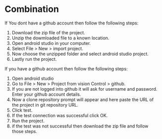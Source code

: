 # Combination
If You dont have a github account then follow the following steps:

1. Download the zip file of the project.
2. Unzip the dowmloaded file to a known location. 
3. Open android studio in your computer.
4. Select File > New > import project.
5. Now choose the unzipped folder and select android studio project. 
6. Lastly run the project.

If you have a github account then follow the following steps:

1. Open android studio
2. Go to File > New > Project from vision Control > github.
3. If you are not logged into github it will ask for username and password.
   Enter your github account details.
4. Now a clone repository prompt will appear and here paste the URL of the project in git repository URL.
5. Click test.
6. If the test connection was successful click OK.
7. Run the project.
8. if the test was not successful then download the zip file and follow those steps.
